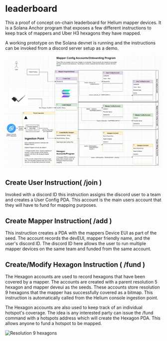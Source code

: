 # leaderboard
This a proof of concept on-chain leaderboard for Helium mapper devices. It is a Solana Anchor program that exposes a few different instructions to keep track of mappers and Uber H3 hexagons they have mapped.

A working prototype on the Solana devnet is running and the instructions can be invoked from a discord server setup as a demo.

![Anchor Program](images/trustedMappers.png)

## Create User Instruction( /join )
Invoked with a discord ID this instruction assigns the discord user to a team and creates a User Config PDA. This account is the main users account that they will have to fund for mapping purposes. 

## Create Mapper Instruction( /add )
This instruction creates a PDA with the mappers Device EUI as part of the seed. The account records the devEUI, mapper friendly name, and the user's discord ID. The discord ID here allows the user to run multiple mapper devices on the same team and funded from the same account.

## Create/Modify Hexagon Instruction ( /fund )
The Hexagon accounts are used to record hexagons that have been covered by a mapper. The accounts are created with a parent resolution 5 hexagon and mapper deveui as the seeds. These accounts store resolution 9 hexagons that the mapper has successfully covered as a bitmap. This instruction is automatically called from the Helium console ingestion point.

The Hexagon accounts are also used to keep track of an individual hotspot's coverage. The idea is any interested party can issue the /fund command with a hotspots address which will create the Hexagon PDA. This allows anyone to fund a hotspot to be mapped.

![Resolution 9 hexagons](images/r5r9.png)
